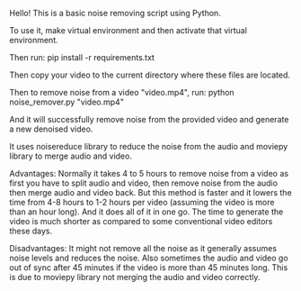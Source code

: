 Hello! This is a basic noise removing script using Python. 

To use it, make virtual environment and then activate that virtual environment.

Then run:
  pip install -r requirements.txt

Then copy your video to the current directory where these files are located.

Then to remove noise from a video "video.mp4", run:
  python noise_remover.py "video.mp4"

And it will successfully remove noise from the provided video and generate a new denoised video.

It uses noisereduce library to reduce the noise from the audio and moviepy library to merge audio and video.

Advantages: Normally it takes 4 to 5 hours to remove noise from a video as first you have to split audio and video, 
then remove noise from the audio then merge audio and video back. But this method is faster and it lowers the time from 4-8 hours to 1-2 hours per video
(assuming the video is more than an hour long). And it does all of it in one go. The time to generate the video is much shorter as compared to some conventional video editors these days.

Disadvantages: It might not remove all the noise as it generally assumes noise levels and reduces the noise. Also sometimes the audio and video go out of sync after 45 minutes if the video
is more than 45 minutes long. This is due to moviepy library not merging the audio and video correctly.
